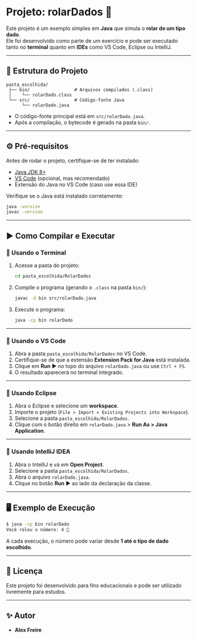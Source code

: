 # Projeto: rolarDados 🎲

Este projeto é um exemplo simples em **Java** que simula o **rolar de um tipo dado**.  
Ele foi desenvolvido como parte de um exercício e pode ser executado tanto no **terminal** quanto em **IDEs** como VS Code, Eclipse ou IntelliJ.

---

## 📂 Estrutura do Projeto

```
pasta_escolhida/
 ├── bin/                 # Arquivos compilados (.class)
 │    └── rolarDado.class
 └── src/                 # Código-fonte Java
      └── rolarDado.java
```

- O código-fonte principal está em `src/rolarDado.java`.
- Após a compilação, o bytecode é gerado na pasta `bin/`.

---

## ⚙️ Pré-requisitos

Antes de rodar o projeto, certifique-se de ter instalado:

- [Java JDK 8+](https://www.oracle.com/java/technologies/javase-downloads.html)  
- [VS Code](https://code.visualstudio.com/) (opcional, mas recomendado)  
- Extensão do Java no VS Code (caso use essa IDE)

Verifique se o Java está instalado corretamente:

```bash
java -version
javac -version
```

---

## ▶️ Como Compilar e Executar

### 🔹 Usando o Terminal

1. Acesse a pasta do projeto:
   ```bash
   cd pasta_escolhida/RolarDados
   ```

2. Compile o programa (gerando o `.class` na pasta `bin/`):
   ```bash
   javac -d bin src/rolarDado.java
   ```

3. Execute o programa:
   ```bash
   java -cp bin rolarDado
   ```

---

### 🔹 Usando o VS Code

1. Abra a pasta `pasta_escolhida/RolarDados` no VS Code.  
2. Certifique-se de que a extensão **Extension Pack for Java** está instalada.  
3. Clique em **Run** ▶️ no topo do arquivo `rolarDado.java` ou use `Ctrl + F5`.  
4. O resultado aparecerá no terminal integrado.

---

### 🔹 Usando Eclipse

1. Abra o Eclipse e selecione um **workspace**.  
2. Importe o projeto (`File > Import > Existing Projects into Workspace`).  
3. Selecione a pasta `pasta_escolhida/RolarDados`.  
4. Clique com o botão direito em `rolarDado.java` > **Run As > Java Application**.  

---

### 🔹 Usando IntelliJ IDEA

1. Abra o IntelliJ e vá em **Open Project**.  
2. Selecione a pasta `pasta_escolhida/RolarDados`.  
3. Abra o arquivo `rolarDado.java`.  
4. Clique no botão **Run** ▶️ ao lado da declaração da classe.  

---

## 🖥️ Exemplo de Execução

```bash
$ java -cp bin rolarDado
Você rolou o número: 4 🎲
```

A cada execução, o número pode variar desde **1 até o tipo de dado escolhido**.

---

## 📜 Licença

Este projeto foi desenvolvido para fins educacionais e pode ser utilizado livremente para estudos.

---

## ✨ Autor

- **Alex Freire**

